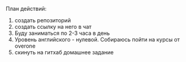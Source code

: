 План действий:
1. создать репозиторий
2. создать ссылку на него в чат
3. Буду заниматься по 2-3 часа в день
5. Уровень английского - нулевой. Собираюсь пойти на курсы от overone
6. скинуть на гитхаб домашнее задание

